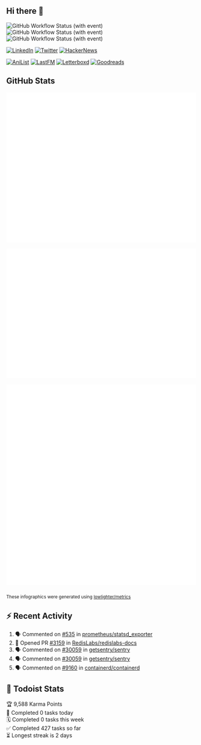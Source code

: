 ## Hi there 👋

![GitHub Workflow Status (with event)](https://img.shields.io/github/actions/workflow/status/PrayagS/PrayagS/metrics.yml?style=plastic&label=GitHub%20metrics)
![GitHub Workflow Status (with event)](https://img.shields.io/github/actions/workflow/status/PrayagS/PrayagS/github-recent-activity.yml?style=plastic&label=GitHub%20recent%20activity)
![GitHub Workflow Status (with event)](https://img.shields.io/github/actions/workflow/status/PrayagS/PrayagS/todoist.yml?style=plastic&label=Todoist%20activity)

[![LinkedIn](https://img.shields.io/badge/linkedin-%231E77B5.svg?&style=flat&logo=linkedin&logoColor=white)](https://linkedin.com/in/prayag-savsani)
[![Twitter](https://img.shields.io/badge/twitter-%2300acee.svg?&style=flat&logo=twitter&logoColor=white)](https://twitter.com/PrayagSavsani)
[![HackerNews](https://img.shields.io/hackernews/user-karma/PrayagS?style=flat&logo=ycombinator&logoColor=%23f0652f&labelColor=%23ffffff&color=%23f0652f)](https://news.ycombinator.com/user?id=PrayagS)

[![AniList](https://img.shields.io/badge/%20Prayagmatic-%2520?logo=anilist&logoColor=%2302A9FF&color=%23ffffff)](https://anilist.co/user/Prayagmatic/)
[![LastFM](https://img.shields.io/badge/%20PrayagS527-%2520?logo=lastdotfm&logoColor=%23ffffff&color=%23d51007)](https://www.last.fm/user/PrayagS527)
[![Letterboxd](https://img.shields.io/badge/%20Prayagmatic-%2520?logo=letterboxd&logoColor=%23202830&color=%23ffffff)](https://letterboxd.com/Prayagmatic/)
[![Goodreads](https://img.shields.io/badge/%20Prayagmatic-%2520?logo=goodreads&logoColor=%2375420e&color=%23e9e5cd)](https://www.goodreads.com/user/show/170988088-prayagmatic)

## GitHub Stats

![](./col1.metrics.svg)

![](./followup.metrics.svg)

![](./col2.metrics.svg)

<sub>These infographics were generated using [lowlighter/metrics](https://github.com/lowlighter/metrics)</sub>

## :zap: Recent Activity

<!--START_SECTION:activity-->
1. 🗣 Commented on [#535](https://github.com/prometheus/statsd_exporter/issues/535#issuecomment-1975931417) in [prometheus/statsd_exporter](https://github.com/prometheus/statsd_exporter)
2. 💪 Opened PR [#3159](https://github.com/RedisLabs/redislabs-docs/pull/3159) in [RedisLabs/redislabs-docs](https://github.com/RedisLabs/redislabs-docs)
3. 🗣 Commented on [#30059](https://github.com/getsentry/sentry/issues/30059#issuecomment-1972682721) in [getsentry/sentry](https://github.com/getsentry/sentry)
4. 🗣 Commented on [#30059](https://github.com/getsentry/sentry/issues/30059#issuecomment-1972680851) in [getsentry/sentry](https://github.com/getsentry/sentry)
5. 🗣 Commented on [#9160](https://github.com/containerd/containerd/issues/9160#issuecomment-1962367630) in [containerd/containerd](https://github.com/containerd/containerd)
<!--END_SECTION:activity-->

## :memo: Todoist Stats

<!-- TODO-IST:START -->
🏆  9,588 Karma Points           
🌸  Completed 0 tasks today           
🗓  Completed 0 tasks this week           
✅  Completed 427 tasks so far           
⏳  Longest streak is 2 days
<!-- TODO-IST:END -->

